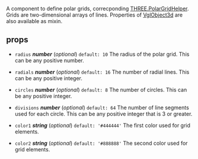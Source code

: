 A component to define polar grids, correcponding [THREE.PolarGridHelper](https://threejs.org/docs/index.html#api/helpers/PolarGridHelper). Grids are two-dimensional arrays of lines. Properties of [VglObject3d](vgl-object3d) are also available as mixin. 



## props 
- `radius` ***number*** (*optional*) `default: 10` 
The radius of the polar grid. This can be any positive number. 

- `radials` ***number*** (*optional*) `default: 16` 
The number of radial lines. This can be any positive integer. 

- `circles` ***number*** (*optional*) `default: 8` 
The number of circles. This can be any positive integer. 

- `divisions` ***number*** (*optional*) `default: 64` 
The number of line segments used for each circle. This can be any positive integer that is 3 or greater. 

- `color1` ***string*** (*optional*) `default: '#444444'` 
The first color used for grid elements. 

- `color2` ***string*** (*optional*) `default: '#888888'` 
The second color used for grid elements. 




